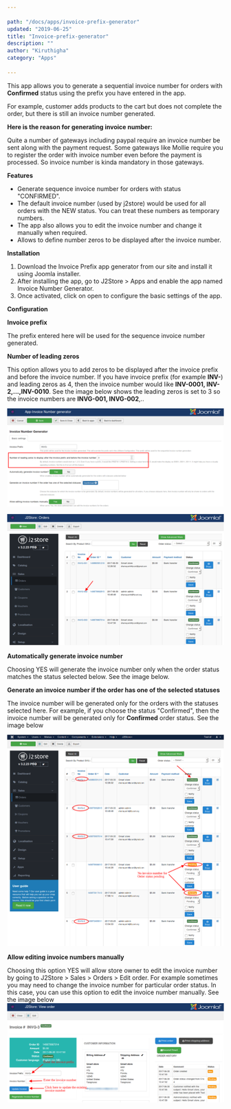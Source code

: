 ```yaml
---

path: "/docs/apps/invoice-prefix-generator"
updated: "2019-06-25"
title: "Invoice-prefix-generator"
description: ""
author: "Kiruthigha"
category: "Apps"

---
```



This app allows you to generate a sequential invoice number for orders with **Confirmed** status using the prefix you have entered in the app.

For example, customer adds products to the cart but does not complete the order, but there is still an invoice number generated.

**Here is the reason for generating invoice number:**

Quite a number of gateways including paypal require an invoice number be sent along with the payment request. Some gateways like Mollie require you to register the order with invoice number even before the payment is processed. So invoice number is kinda mandatory in those gateways.

**Features**

* Generate sequence invoice number for orders with status "CONFIRMED".
* The default invoice number (used by j2store) would be used for all orders with the NEW status. You can treat these numbers as temporary numbers.
* The app also allows you to edit the invoice number and change it manually when required.
* Allows to define number zeros to be displayed after the invoice number.

**Installation**

1. Download the Invoice Prefix app generator from our site and install it using Joomla installer.
2. After installing the app, go to J2Store > Apps and enable the app named Invoice Number Generator.
3. Once activated, click on open to configure the basic settings of the app.

**Configuration**

**Invoice prefix**

The prefix entered here will be used for the sequence invoice number generated.

**Number of leading zeros**

This option allows you to add zeros to be displayed after the invoice prefix and before the invoice number. If you have invoice prefix (for example **INV-**) and leading zeros as 4, then the invoice number would like **INV-0001, INV-2,...,INV-0010**. See the image below shows the leading zeros is set to 3 so the invoice numbers are **INVG-001, INVG-002**,..

![ipg01](../../images/apps/Invoice-prefix-generator/ipg01.png)

![ipg02](../../images/apps/Invoice-prefix-generator/ipg02.png)

**Automatically generate invoice number**

Choosing YES will generate the invoice number only when the order status matches the status selected below. See the image below.



**Generate an invoice number if the order has one of the selected statuses**

The invoice number will be generated only for the orders with the statuses selected here. For example, if you choose the status "Confirmed", then the invoice number will be generated only for **Confirmed** order status. See the image below

![ipg03](../../images/apps/Invoice-prefix-generator/ipg03.png)

**Allow editing invoice numbers manually**

Choosing this option YES will allow store owner to edit the invoice number by going to J2Store > Sales > Orders > Edit order. For example sometimes you may need to change the invoice number for particular order status. In this case, you can use this option to edit the invoice number manually. See the image below
![ipg04](../../images/apps/Invoice-prefix-generator/ipg04.png)
